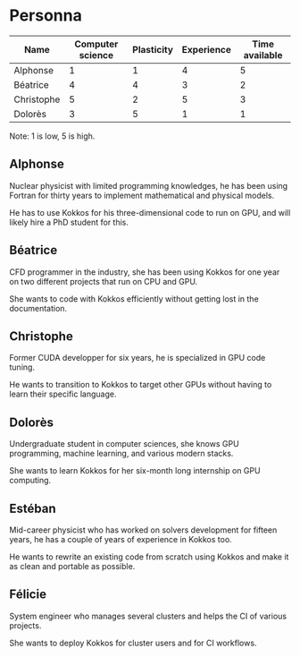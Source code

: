 # Personna

| Name       | Computer science | Plasticity | Experience | Time available |
|------------|------------------|------------|------------|----------------|
| Alphonse   | 1                | 1          | 4          | 5              |
| Béatrice   | 4                | 4          | 3          | 2              |
| Christophe | 5                | 2          | 5          | 3              |
| Dolorès    | 3                | 5          | 1          | 1              |

Note: 1 is low, 5 is high.

## Alphonse

Nuclear physicist with limited programming knowledges, he has been using Fortran for thirty years to implement mathematical and physical models.

He has to use Kokkos for his three-dimensional code to run on GPU, and will likely hire a PhD student for this.

## Béatrice

CFD programmer in the industry, she has been using Kokkos for one year on two different projects that run on CPU and GPU.

She wants to code with Kokkos efficiently without getting lost in the documentation.

## Christophe

Former CUDA developper for six years, he is specialized in GPU code tuning.

He wants to transition to Kokkos to target other GPUs without having to learn their specific language.

## Dolorès

Undergraduate student in computer sciences, she knows GPU programming, machine learning, and various modern stacks.

She wants to learn Kokkos for her six-month long internship on GPU computing.

## Estéban

Mid-career physicist who has worked on solvers development for fifteen years, he has a couple of years of experience in Kokkos too.

He wants to rewrite an existing code from scratch using Kokkos and make it as clean and portable as possible.

## Félicie

System engineer who manages several clusters and helps the CI of various projects.

She wants to deploy Kokkos for cluster users and for CI workflows.
